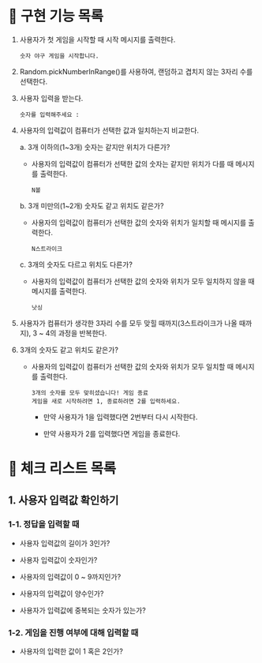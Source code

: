 # 🚀 구현 기능 목록

1. 사용자가 첫 게임을 시작할 때 시작 메시지를 출력한다.

   `숫자 야구 게임을 시작합니다.`

2. Random.pickNumberInRange()를 사용하여, 랜덤하고 겹치지 않는 3자리 수를 선택한다.

3. 사용자 입력을 받는다.

   `숫자를 입력해주세요 :`

4. 사용자의 입력값이 컴퓨터가 선택한 값과 일치하는지 비교한다.

   a. 3개 이하의(1~3개) 숫자는 같지만 위치가 다른가?

   - 사용자의 입력값이 컴퓨터가 선택한 값의 숫자는 같지만 위치가 다를 때 메시지를 출력한다.

     `N볼`

   b. 3개 미만의(1~2개) 숫자도 같고 위치도 같은가?

   - 사용자의 입력값이 컴퓨터가 선택한 값의 숫자와 위치가 일치할 때 메시지를 출력한다.

     `N스트라이크`

   c. 3개의 숫자도 다르고 위치도 다른가?

   - 사용자의 입력값이 컴퓨터가 선택한 값의 숫자와 위치가 모두 일치하지 않을 때 메시지를 출력한다.

     `낫싱`

5. 사용자가 컴퓨터가 생각한 3자리 수를 모두 맞힐 때까지(3스트라이크가 나올 때까지), 3 ~ 4의 과정을 반복한다.

6. 3개의 숫자도 같고 위치도 같은가?

   - 사용자의 입력값이 컴퓨터가 선택한 값의 숫자와 위치가 모두 일치할 때 메시지를 출력한다.

     ```text
     3개의 숫자를 모두 맞히셨습니다! 게임 종료
     게임을 새로 시작하려면 1, 종료하려면 2를 입력하세요.
     ```

     - 만약 사용자가 1을 입력했다면 2번부터 다시 시작한다.

     - 만약 사용자가 2를 입력했다면 게임을 종료한다.

# 🚨 체크 리스트 목록

## 1. 사용자 입력값 확인하기

### 1-1. 정답을 입력할 때

- 사용자 입력값의 길이가 3인가?

- 사용자 입력값이 숫자인가?

- 사용자의 입력값이 0 ~ 9까지인가?

- 사용자의 입력값이 양수인가?

- 사용자가 입력값에 중복되는 숫자가 있는가?

### 1-2. 게임을 진행 여부에 대해 입력할 때

- 사용자의 입력한 값이 1 혹은 2인가?
